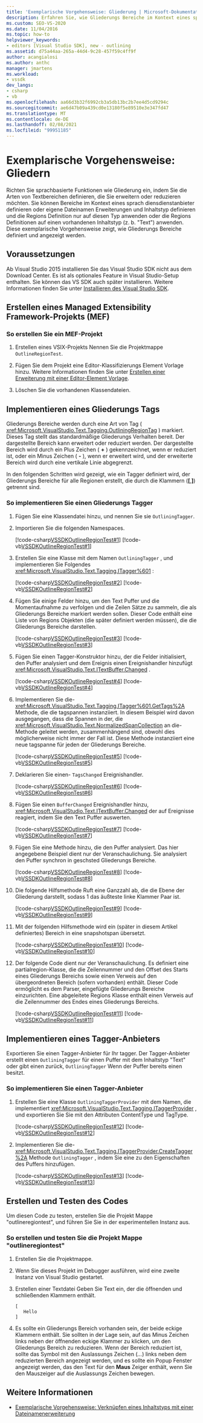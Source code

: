 ```yaml
---
title: 'Exemplarische Vorgehensweise: Gliederung | Microsoft-Dokumentation'
description: Erfahren Sie, wie Gliederungs Bereiche im Kontext eines sprach diensdienstanens oder ihrer eigenen Dateinamenerweiterung und ihres Inhaltstyps definiert und angezeigt werden.
ms.custom: SEO-VS-2020
ms.date: 11/04/2016
ms.topic: how-to
helpviewer_keywords:
- editors [Visual Studio SDK], new - outlining
ms.assetid: d75a44aa-265a-44d4-9c28-457f59c4ff9f
author: acangialosi
ms.author: anthc
manager: jmartens
ms.workload:
- vssdk
dev_langs:
- csharp
- vb
ms.openlocfilehash: aa66d3b32f6992cb3a5db13bc2b7ee4d5cd9294c
ms.sourcegitcommit: ae6d47b09a439cd0e13180f5e89510e3e347fd47
ms.translationtype: MT
ms.contentlocale: de-DE
ms.lasthandoff: 02/08/2021
ms.locfileid: "99951185"
---
```

# <a name="walkthrough-outlining"></a>Exemplarische Vorgehensweise: Gliedern
Richten Sie sprachbasierte Funktionen wie Gliederung ein, indem Sie die Arten von Textbereichen definieren, die Sie erweitern oder reduzieren möchten. Sie können Bereiche im Kontext eines sprach diensdienstanbieter definieren oder eigene Dateinamen Erweiterungen und Inhaltstyp definieren und die Regions Definition nur auf diesen Typ anwenden oder die Regions Definitionen auf einen vorhandenen Inhaltstyp (z. b. "Text") anwenden. Diese exemplarische Vorgehensweise zeigt, wie Gliederungs Bereiche definiert und angezeigt werden.

## <a name="prerequisites"></a>Voraussetzungen
 Ab Visual Studio 2015 installieren Sie das Visual Studio SDK nicht aus dem Download Center. Es ist als optionales Feature in Visual Studio-Setup enthalten. Sie können das VS SDK auch später installieren. Weitere Informationen finden Sie unter [Installieren des Visual Studio SDK](../extensibility/installing-the-visual-studio-sdk.md).

## <a name="create-a-managed-extensibility-framework-mef-project"></a>Erstellen eines Managed Extensibility Framework-Projekts (MEF)

### <a name="to-create-a-mef-project"></a>So erstellen Sie ein MEF-Projekt

1. Erstellen eines VSIX-Projekts Nennen Sie die Projektmappe `OutlineRegionTest`.

2. Fügen Sie dem Projekt eine Editor-Klassifizierungs Element Vorlage hinzu. Weitere Informationen finden Sie unter [Erstellen einer Erweiterung mit einer Editor-Element Vorlage](../extensibility/creating-an-extension-with-an-editor-item-template.md).

3. Löschen Sie die vorhandenen Klassendateien.

## <a name="implement-an-outlining-tagger"></a>Implementieren eines Gliederungs Tags
 Gliederungs Bereiche werden durch eine Art von Tag ( <xref:Microsoft.VisualStudio.Text.Tagging.OutliningRegionTag> ) markiert. Dieses Tag stellt das standardmäßige Gliederungs Verhalten bereit. Der dargestellte Bereich kann erweitert oder reduziert werden. Der dargestellte Bereich wird durch ein Plus Zeichen ( **+** ) gekennzeichnet, wenn er reduziert ist, oder ein Minus Zeichen ( **-** ), wenn er erweitert wird, und der erweiterte Bereich wird durch eine vertikale Linie abgegrenzt.

 In den folgenden Schritten wird gezeigt, wie ein Tagger definiert wird, der Gliederungs Bereiche für alle Regionen erstellt, die durch die Klammern (**[**,**]**) getrennt sind.

### <a name="to-implement-an-outlining-tagger"></a>So implementieren Sie einen Gliederungs Tagger

1. Fügen Sie eine Klassendatei hinzu, und nennen Sie sie `OutliningTagger`.

2. Importieren Sie die folgenden Namespaces.

     [!code-csharp[VSSDKOutlineRegionTest#1](../extensibility/codesnippet/CSharp/walkthrough-outlining_1.cs)]
     [!code-vb[VSSDKOutlineRegionTest#1](../extensibility/codesnippet/VisualBasic/walkthrough-outlining_1.vb)]

3. Erstellen Sie eine Klasse mit dem Namen `OutliningTagger` , und implementieren Sie Folgendes <xref:Microsoft.VisualStudio.Text.Tagging.ITagger%601> :

     [!code-csharp[VSSDKOutlineRegionTest#2](../extensibility/codesnippet/CSharp/walkthrough-outlining_2.cs)]
     [!code-vb[VSSDKOutlineRegionTest#2](../extensibility/codesnippet/VisualBasic/walkthrough-outlining_2.vb)]

4. Fügen Sie einige Felder hinzu, um den Text Puffer und die Momentaufnahme zu verfolgen und die Zeilen Sätze zu sammeln, die als Gliederungs Bereiche markiert werden sollen. Dieser Code enthält eine Liste von Regions Objekten (die später definiert werden müssen), die die Gliederungs Bereiche darstellen.

     [!code-csharp[VSSDKOutlineRegionTest#3](../extensibility/codesnippet/CSharp/walkthrough-outlining_3.cs)]
     [!code-vb[VSSDKOutlineRegionTest#3](../extensibility/codesnippet/VisualBasic/walkthrough-outlining_3.vb)]

5. Fügen Sie einen Tagger-Konstruktor hinzu, der die Felder initialisiert, den Puffer analysiert und dem Ereignis einen Ereignishandler hinzufügt <xref:Microsoft.VisualStudio.Text.ITextBuffer.Changed> .

     [!code-csharp[VSSDKOutlineRegionTest#4](../extensibility/codesnippet/CSharp/walkthrough-outlining_4.cs)]
     [!code-vb[VSSDKOutlineRegionTest#4](../extensibility/codesnippet/VisualBasic/walkthrough-outlining_4.vb)]

6. Implementieren Sie die- <xref:Microsoft.VisualStudio.Text.Tagging.ITagger%601.GetTags%2A> Methode, die die tagspannen instanziiert. In diesem Beispiel wird davon ausgegangen, dass die Spannen in der, die <xref:Microsoft.VisualStudio.Text.NormalizedSpanCollection> an die-Methode geleitet werden, zusammenhängend sind, obwohl dies möglicherweise nicht immer der Fall ist. Diese Methode instanziiert eine neue tagspanne für jeden der Gliederungs Bereiche.

     [!code-csharp[VSSDKOutlineRegionTest#5](../extensibility/codesnippet/CSharp/walkthrough-outlining_5.cs)]
     [!code-vb[VSSDKOutlineRegionTest#5](../extensibility/codesnippet/VisualBasic/walkthrough-outlining_5.vb)]

7. Deklarieren Sie einen- `TagsChanged` Ereignishandler.

     [!code-csharp[VSSDKOutlineRegionTest#6](../extensibility/codesnippet/CSharp/walkthrough-outlining_6.cs)]
     [!code-vb[VSSDKOutlineRegionTest#6](../extensibility/codesnippet/VisualBasic/walkthrough-outlining_6.vb)]

8. Fügen Sie einen `BufferChanged` Ereignishandler hinzu, <xref:Microsoft.VisualStudio.Text.ITextBuffer.Changed> der auf Ereignisse reagiert, indem Sie den Text Puffer auswerten.

     [!code-csharp[VSSDKOutlineRegionTest#7](../extensibility/codesnippet/CSharp/walkthrough-outlining_7.cs)]
     [!code-vb[VSSDKOutlineRegionTest#7](../extensibility/codesnippet/VisualBasic/walkthrough-outlining_7.vb)]

9. Fügen Sie eine Methode hinzu, die den Puffer analysiert. Das hier angegebene Beispiel dient nur der Veranschaulichung. Sie analysiert den Puffer synchron in geschsted Gliederungs Bereiche.

     [!code-csharp[VSSDKOutlineRegionTest#8](../extensibility/codesnippet/CSharp/walkthrough-outlining_8.cs)]
     [!code-vb[VSSDKOutlineRegionTest#8](../extensibility/codesnippet/VisualBasic/walkthrough-outlining_8.vb)]

10. Die folgende Hilfsmethode Ruft eine Ganzzahl ab, die die Ebene der Gliederung darstellt, sodass 1 das äußteste linke Klammer Paar ist.

     [!code-csharp[VSSDKOutlineRegionTest#9](../extensibility/codesnippet/CSharp/walkthrough-outlining_9.cs)]
     [!code-vb[VSSDKOutlineRegionTest#9](../extensibility/codesnippet/VisualBasic/walkthrough-outlining_9.vb)]

11. Mit der folgenden Hilfsmethode wird ein (später in diesem Artikel definiertes) Bereich in eine snapshotspan übersetzt.

     [!code-csharp[VSSDKOutlineRegionTest#10](../extensibility/codesnippet/CSharp/walkthrough-outlining_10.cs)]
     [!code-vb[VSSDKOutlineRegionTest#10](../extensibility/codesnippet/VisualBasic/walkthrough-outlining_10.vb)]

12. Der folgende Code dient nur der Veranschaulichung. Es definiert eine partialregion-Klasse, die die Zeilennummer und den Offset des Starts eines Gliederungs Bereichs sowie einen Verweis auf den übergeordneten Bereich (sofern vorhanden) enthält. Dieser Code ermöglicht es dem Parser, eingefügte Gliederungs Bereiche einzurichten. Eine abgeleitete Regions Klasse enthält einen Verweis auf die Zeilennummer des Endes eines Gliederungs Bereichs.

     [!code-csharp[VSSDKOutlineRegionTest#11](../extensibility/codesnippet/CSharp/walkthrough-outlining_11.cs)]
     [!code-vb[VSSDKOutlineRegionTest#11](../extensibility/codesnippet/VisualBasic/walkthrough-outlining_11.vb)]

## <a name="implement-a-tagger-provider"></a>Implementieren eines Tagger-Anbieters
 Exportieren Sie einen Tagger-Anbieter für Ihr tagger. Der Tagger-Anbieter erstellt einen `OutliningTagger` für einen Puffer mit dem Inhaltstyp "Text" oder gibt einen zurück, `OutliningTagger` Wenn der Puffer bereits einen besitzt.

### <a name="to-implement-a-tagger-provider"></a>So implementieren Sie einen Tagger-Anbieter

1. Erstellen Sie eine Klasse `OutliningTaggerProvider` mit dem Namen, die implementiert <xref:Microsoft.VisualStudio.Text.Tagging.ITaggerProvider> , und exportieren Sie Sie mit den Attributen ContentType und TagType.

     [!code-csharp[VSSDKOutlineRegionTest#12](../extensibility/codesnippet/CSharp/walkthrough-outlining_12.cs)]
     [!code-vb[VSSDKOutlineRegionTest#12](../extensibility/codesnippet/VisualBasic/walkthrough-outlining_12.vb)]

2. Implementieren Sie die- <xref:Microsoft.VisualStudio.Text.Tagging.ITaggerProvider.CreateTagger%2A> Methode `OutliningTagger` , indem Sie eine zu den Eigenschaften des Puffers hinzufügen.

     [!code-csharp[VSSDKOutlineRegionTest#13](../extensibility/codesnippet/CSharp/walkthrough-outlining_13.cs)]
     [!code-vb[VSSDKOutlineRegionTest#13](../extensibility/codesnippet/VisualBasic/walkthrough-outlining_13.vb)]

## <a name="build-and-test-the-code"></a>Erstellen und Testen des Codes
 Um diesen Code zu testen, erstellen Sie die Projekt Mappe "outlineregiontest", und führen Sie Sie in der experimentellen Instanz aus.

### <a name="to-build-and-test-the-outlineregiontest-solution"></a>So erstellen und testen Sie die Projekt Mappe "outlineregiontest"

1. Erstellen Sie die Projektmappe.

2. Wenn Sie dieses Projekt im Debugger ausführen, wird eine zweite Instanz von Visual Studio gestartet.

3. Erstellen einer Textdatei Geben Sie Text ein, der die öffnenden und schließenden Klammern enthält.

    ```
    [
       Hello
    ]
    ```

4. Es sollte ein Gliederungs Bereich vorhanden sein, der beide eckige Klammern enthält. Sie sollten in der Lage sein, auf das Minus Zeichen links neben der öffnenden eckige Klammer zu klicken, um den Gliederungs Bereich zu reduzieren. Wenn der Bereich reduziert ist, sollte das Symbol mit den Auslassungs Zeichen (*...*) links neben dem reduzierten Bereich angezeigt werden, und es sollte ein Popup Fenster angezeigt werden, das den Text für den **Maus** Zeiger enthält, wenn Sie den Mauszeiger auf die Auslassungs Zeichen bewegen.

## <a name="see-also"></a>Weitere Informationen
- [Exemplarische Vorgehensweise: Verknüpfen eines Inhaltstyps mit einer Dateinamenerweiterung](../extensibility/walkthrough-linking-a-content-type-to-a-file-name-extension.md)
